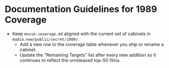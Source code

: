 # Documentation Guidelines for 1989 Coverage

- Keep `movie-coverage.md` aligned with the current set of cabinets in `madia.new/public/secret/1989/`.
  - Add a new row to the coverage table whenever you ship or rename a cabinet.
  - Update the "Remaining Targets" list after every new addition so it continues to reflect the unreleased top-50 films.
